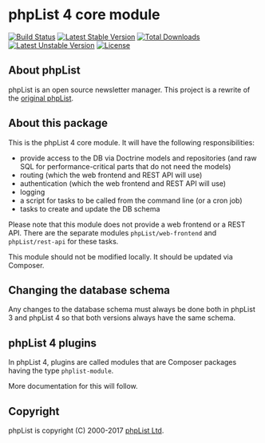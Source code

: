 # phpList 4 core module

[![Build Status](https://travis-ci.org/phpList/phplist4-core.svg?branch=master)](https://travis-ci.org/phpList/phpList)
[![Latest Stable Version](https://poser.pugx.org/phplist/phplist4-core/v/stable.svg)](https://packagist.org/packages/phpList/phpList)
[![Total Downloads](https://poser.pugx.org/phplist/phplist4-core/downloads.svg)](https://packagist.org/packages/phpList/phpList)
[![Latest Unstable Version](https://poser.pugx.org/phplist/phplist4-core/v/unstable.svg)](https://packagist.org/packages/phpList/phpList)
[![License](https://poser.pugx.org/phplist/phplist4-core/license.svg)](https://packagist.org/packages/phpList/phpList)


## About phpList

phpList is an open source newsletter manager. This project is a rewrite of the
[original phpList](https://github.com/phpList/phplist3).


## About this package

This is the phpList 4 core module. It will have the following responsibilities:

* provide access to the DB via Doctrine models and repositories (and raw SQL
  for performance-critical parts that do not need the models)
* routing (which the web frontend and REST API will use)
* authentication (which the web frontend and REST API will use)
* logging
* a script for tasks to be called from the command line (or a cron job)
* tasks to create and update the DB schema

Please note that this module does not provide a web frontend or a REST API.
There are the separate modules `phpList/web-frontend` and `phpList/rest-api`
for these tasks.

This module should not be modified locally. It should be updated via Composer.


## Changing the database schema

Any changes to the database schema must always be done both in phpList 3 and
phpList 4 so that both versions always have the same schema.


## phpList 4 plugins

In phpList 4, plugins are called modules that are Composer packages having the
type `phplist-module`.

More documentation for this will follow.


## Copyright

phpList is copyright (C) 2000-2017 [phpList Ltd](http://www.phplist.com/).
